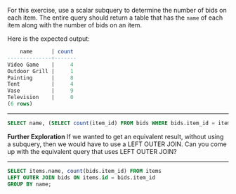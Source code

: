 For this exercise, use a scalar subquery to determine the number of bids on each item. The entire query should return a table that has the `name` of each item along with the number of bids on an item.

Here is the expected output:
```sql
    name      | count
--------------+-------
Video Game    |     4
Outdoor Grill |     1
Painting      |     8
Tent          |     4
Vase          |     9
Television    |     0
(6 rows)
```

-----------------------

```sql
SELECT name, (SELECT count(item_id) FROM bids WHERE bids.item_id = items.id) FROM items;
```

**Further Exploration**
If we wanted to get an equivalent result, without using a subquery, then we would have to use a LEFT OUTER JOIN. Can you come up with the equivalent query that uses LEFT OUTER JOIN?

-----------------------

```sql
SELECT items.name, count(bids.item_id) FROM items 
LEFT OUTER JOIN bids ON items.id = bids.item_id
GROUP BY name;
```

